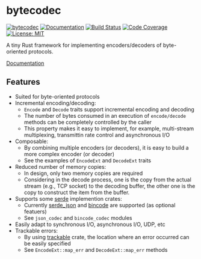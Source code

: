 bytecodec
=========

[![bytecodec](https://img.shields.io/crates/v/bytecodec.svg)](https://crates.io/crates/bytecodec)
[![Documentation](https://docs.rs/bytecodec/badge.svg)](https://docs.rs/bytecodec)
[![Build Status](https://travis-ci.org/sile/bytecodec.svg?branch=master)](https://travis-ci.org/sile/bytecodec)
[![Code Coverage](https://codecov.io/gh/sile/bytecodec/branch/master/graph/badge.svg)](https://codecov.io/gh/sile/bytecodec/branch/master)
[![License: MIT](https://img.shields.io/badge/license-MIT-blue.svg)](LICENSE)

A tiny Rust framework for implementing encoders/decoders of byte-oriented protocols.

[Documentation](https://docs.rs/bytecodec)

Features
--------

- Suited for byte-oriented protocols
- Incremental encoding/decoding:
  - `Encode` and `Decode` traits support incremental encoding and decoding
  - The number of bytes consumed in an execution of `encode/decode` methods
    can be completely controlled by the caller
  - This property makes it easy to implement,
    for example, multi-stream multiplexing, transmittin rate control and asynchronous I/O
- Composable:
  - By combining multiple encoders (or decoders),
    it is easy to build a more complex encoder (or decoder)
  - See the examples of `EncodeExt` and `DecodeExt` traits
- Reduced number of memory copies:
  - In design, only two memory copies are required
  - Considering in the decode process,
    one is the copy from the actual stream (e.g., TCP socket) to the decoding buffer,
    the other one is the copy to construct the item from the buffer.
- Supports some [serde] implemention crates:
  - Currently [serde_json] and [bincode] are supported (as optional featuers)
  - See `json_codec` and `bincode_codec` modules
- Easily adapt to synchronous I/O, asynchronous I/O, UDP, etc
- Trackable errors:
   - By using [trackable] crate, the location where an error occurred can be easily specified
   - See `EncodeExt::map_err` and `DecodeExt::map_err` methods

[bincode]: https://crates.io/crates/bincode
[serde]: https://crates.io/crates/serde
[serde_json]: https://crates.io/crates/serde_json
[trackable]: https://crates.io/crates/trackable
